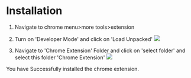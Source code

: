 # Installation
1. Navigate to chrome menu>more tools>extension

2. Turn on 'Developer Mode' and click on 'Load Unpacked'
![](https://i.imgur.com/2B9pN7l.gif)

3. Navigate to 'Chrome Extension' Folder and click on 'select folder' and select this folder 'Chrome Extension'
![](https://i.imgur.com/mVIvJJ5.gif)

You have Successfully installed the chrome extension.
